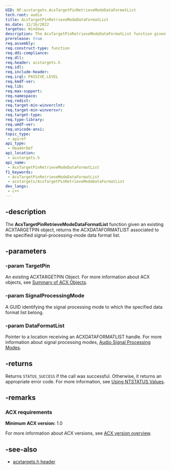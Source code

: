 ```yaml
---
UID: NF:acxtargets.AcxTargetPinRetrieveModeDataFormatList
tech.root: audio
title: AcxTargetPinRetrieveModeDataFormatList
ms.date: 12/16/2022
targetos: Windows
description: The AcxTargetPinRetrieveModeDataFormatList function given an existing ACXTARGETPIN object, returns the ACXDATAFORMATLIST associated to the specified signal-processing-mode data format list.
prerelease: true
req.assembly: 
req.construct-type: function
req.ddi-compliance: 
req.dll: 
req.header: acxtargets.h
req.idl: 
req.include-header: 
req.irql: PASSIVE_LEVEL
req.kmdf-ver: 
req.lib: 
req.max-support: 
req.namespace: 
req.redist: 
req.target-min-winverclnt: 
req.target-min-winversvr: 
req.target-type: 
req.type-library: 
req.umdf-ver: 
req.unicode-ansi: 
topic_type:
 - apiref
api_type:
 - HeaderDef
api_location:
 - acxtargets.h
api_name:
 - AcxTargetPinRetrieveModeDataFormatList
f1_keywords:
 - AcxTargetPinRetrieveModeDataFormatList
 - acxtargets/AcxTargetPinRetrieveModeDataFormatList
dev_langs:
 - c++
---
```


## -description

The **AcxTargetPinRetrieveModeDataFormatList** function given an existing ACXTARGETPIN object, returns the ACXDATAFORMATLIST associated to the specified signal-processing-mode data format list.

## -parameters

### -param TargetPin

An existing ACXTARGETPIN Object. For more information about ACX objects, see [Summary of ACX Objects](/windows-hardware/drivers/audio/acx-summary-of-objects).

### -param SignalProcessingMode

A GUID identifying the signal processing mode to which the specified data format list belong.

### -param DataFormatList

Pointer to a location receiving an ACXDATAFORMATLIST handle. For more information about signal processing modes, [Audio Signal Processing Modes](/windows-hardware/drivers/audio/audio-signal-processing-modes).

## -returns

Returns `STATUS_SUCCESS` if the call was successful. Otherwise, it returns an appropriate error code. For more information, see [Using NTSTATUS Values](/windows-hardware/drivers/kernel/using-ntstatus-values).

## -remarks

### ACX requirements

**Minimum ACX version:** 1.0

For more information about ACX versions, see [ACX version overview](/windows-hardware/drivers/audio/acx-version-overview).

## -see-also

- [acxtargets.h header](index.md)
